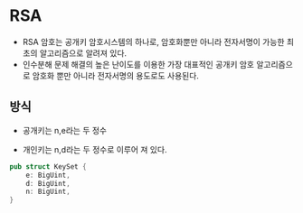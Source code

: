 # RSA

- RSA 암호는 공개키 암호시스템의 하나로, 암호화뿐만 아니라 전자서명이 가능한 최초의 알고리즘으로 알려져 있다.
- 인수분해 문제 해결의 높은 난이도를 이용한 가장 대표적인 공개키 암호 알고리즘으로 암호화 뿐만 아니라 전자서명의 용도로도 사용된다.

## 방식

- 공개키는 n,e라는 두 정수

- 개인키는 n,d라는 두 정수로 이루어 져 있다.

```rs
pub struct KeySet {
    e: BigUint,
    d: BigUint,
    n: BigUint,
}
```
